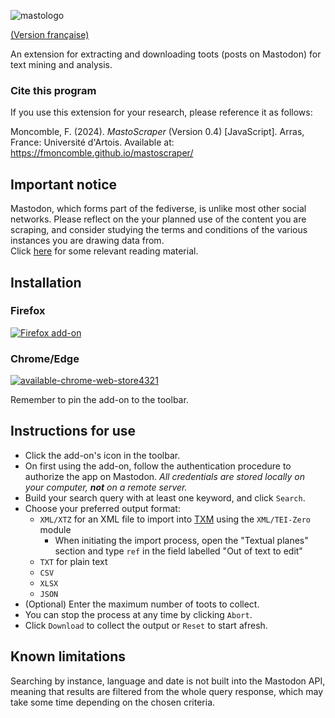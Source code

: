 
![mastologo](https://github.com/fmoncomble/mastoscraper/assets/59739627/15c77ec3-9dba-4e97-868f-984dddd87816)

[(Version française)](https://fmoncomble.github.io/mastoscraper/README_fr.html)

An extension for extracting and downloading toots (posts on Mastodon) for text mining and analysis.  
  
### Cite this program
If you use this extension for your research, please reference it as follows:  
  
Moncomble, F. (2024). *MastoScraper* (Version 0.4) [JavaScript]. Arras, France: Université d'Artois. Available at: https://fmoncomble.github.io/mastoscraper/

## Important notice
Mastodon, which forms part of the fediverse, is unlike most other social networks. Please reflect on the your planned use of the content you are scraping, and consider studying the terms and conditions of the various instances you are drawing data from.  
Click [here](https://www.cell.com/patterns/pdf/S2666-3899(23)00323-9.pdf) for some relevant reading material.

## Installation
### Firefox
[![Firefox add-on](https://github.com/fmoncomble/Figaro_extractor/assets/59739627/e4df008e-1aac-46be-a216-e6304a65ba97)](https://github.com/fmoncomble/mastoscraper/releases/latest/download/mastoscraper.xpi)  
### Chrome/Edge
[![available-chrome-web-store4321](https://github.com/fmoncomble/mastoscraper/assets/59739627/83a7e643-4784-4095-92b6-30e908dc0200)](https://chromewebstore.google.com/detail/mastoscraper/ilgebclibaabhdhpgkfkkknpmblfnblg?hl=en-GB&authuser=0)  
  
Remember to pin the add-on to the toolbar.
 
## Instructions for use
- Click the add-on's icon in the toolbar.
- On first using the add-on, follow the authentication procedure to authorize the app on Mastodon. *All credentials are stored locally on your computer, **not** on a remote server.*
- Build your search query with at least one keyword, and click `Search`.
- Choose your preferred output format:
    - `XML/XTZ` for an XML file to import into [TXM](https://txm.gitpages.huma-num.fr/textometrie/en/index.html) using the `XML/TEI-Zero` module
      - When initiating the import process, open the "Textual planes" section and type `ref` in the field labelled "Out of text to edit"
    - `TXT` for plain text
    - `CSV`
    - `XLSX`
    - `JSON`
- (Optional) Enter the maximum number of toots to collect.
- You can stop the process at any time by clicking `Abort`.
- Click `Download` to collect the output or `Reset` to start afresh.

## Known limitations
Searching by instance, language and date is not built into the Mastodon API, meaning that results are filtered from the whole query response, which may take some time depending on the chosen criteria.
